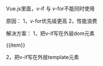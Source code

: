 Vue.js里面，v-if 与 v-for不能同时使用

原因：
1，v-for优先级更高
2，性能浪费

解决方案：
1，把v-if写在外层dom元素
<div v-if = "false">
    <div v-for="(item, index) in list">
    {{item}}
    </div>
</div>

2，把v-if写在外层template元素
<template v-if = "false">
    <div v-for="(item, index) in list">
    {{item}}
    </div>
</template>